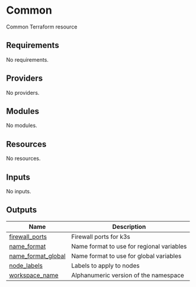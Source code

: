 # Common

Common Terraform resource

<!-- BEGINNING OF PRE-COMMIT-TERRAFORM DOCS HOOK -->
## Requirements

No requirements.

## Providers

No providers.

## Modules

No modules.

## Resources

No resources.

## Inputs

No inputs.

## Outputs

| Name | Description |
|------|-------------|
| <a name="output_firewall_ports"></a> [firewall\_ports](#output\_firewall\_ports) | Firewall ports for k3s |
| <a name="output_name_format"></a> [name\_format](#output\_name\_format) | Name format to use for regional variables |
| <a name="output_name_format_global"></a> [name\_format\_global](#output\_name\_format\_global) | Name format to use for global variables |
| <a name="output_node_labels"></a> [node\_labels](#output\_node\_labels) | Labels to apply to nodes |
| <a name="output_workspace_name"></a> [workspace\_name](#output\_workspace\_name) | Alphanumeric version of the namespace |
<!-- END OF PRE-COMMIT-TERRAFORM DOCS HOOK -->
